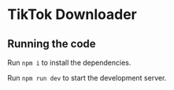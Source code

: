 
  # TikTok Downloader

  ## Running the code

  Run `npm i` to install the dependencies.

  Run `npm run dev` to start the development server.
  
